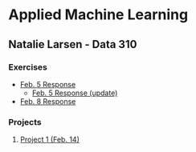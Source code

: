 # Applied Machine Learning
## Natalie Larsen - Data 310

### Exercises
- [Feb. 5 Response](https://natallzl.github.io/data310/Feb5Response.html)
  - [Feb. 5 Response (update)](Feb5Response_update.md)
- [Feb. 8 Response](https://natallzl.github.io/data310/Feb8Response.html)

### Projects
1. [Project 1 (Feb. 14)](https://natallzl.github.io/data310/Project1.html)
